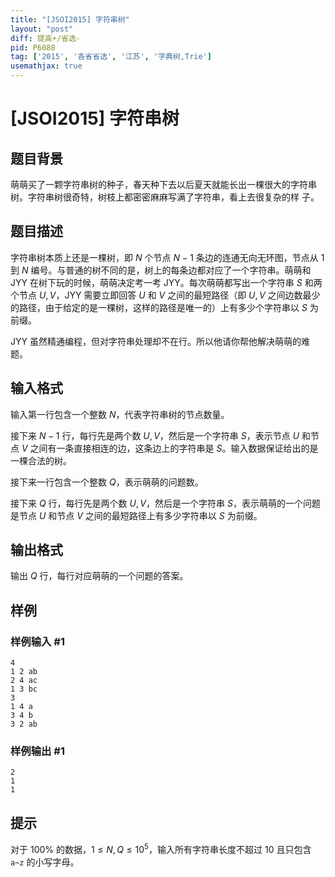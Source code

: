 ```yaml
---
title: "[JSOI2015] 字符串树"
layout: "post"
diff: 提高+/省选-
pid: P6088
tag: ['2015', '各省省选', '江苏', '字典树,Trie']
usemathjax: true
---
```


# [JSOI2015] 字符串树
## 题目背景

萌萌买了一颗字符串树的种子，春天种下去以后夏天就能长出一棵很大的字符串树。字符串树很奇特，树枝上都密密麻麻写满了字符串，看上去很复杂的样
子。
## 题目描述

字符串树本质上还是一棵树，即 $N$ 个节点 $N-1$ 条边的连通无向无环图，节点从 $1$ 到 $N$ 编号。与普通的树不同的是，树上的每条边都对应了一个字符串。萌萌和 JYY 在树下玩的时候，萌萌决定考一考 JYY。每次萌萌都写出一个字符串 $S$ 和两个节点 $U,V$，JYY 需要立即回答 $U$ 和 $V$ 之间的最短路径（即 $U,V$ 之间边数最少的路径，由于给定的是一棵树，这样的路径是唯一的）上有多少个字符串以 $S$ 为前缀。

JYY 虽然精通编程，但对字符串处理却不在行。所以他请你帮他解决萌萌的难题。
## 输入格式

输入第一行包含一个整数 $N$，代表字符串树的节点数量。

接下来 $N-1$ 行，每行先是两个数 $U,V$，然后是一个字符串 $S$，表示节点 $U$ 和节点 $V$ 之间有一条直接相连的边，这条边上的字符串是 $S$。输入数据保证给出的是一棵合法的树。

接下来一行包含一个整数 $Q$，表示萌萌的问题数。

接下来 $Q$ 行，每行先是两个数 $U,V$，然后是一个字符串 $S$，表示萌萌的一个问题是节点 $U$ 和节点 $V$ 之间的最短路径上有多少字符串以 $S$ 为前缀。
## 输出格式

输出 $Q$ 行，每行对应萌萌的一个问题的答案。
## 样例

### 样例输入 #1
```
4
1 2 ab
2 4 ac
1 3 bc
3
1 4 a
3 4 b
3 2 ab
```
### 样例输出 #1
```
2
1
1
```
## 提示

对于 $100\%$ 的数据，$1\leq N,Q\leq 10^5$，输入所有字符串长度不超过 $10$ 且只包含 `a~z` 的小写字母。
